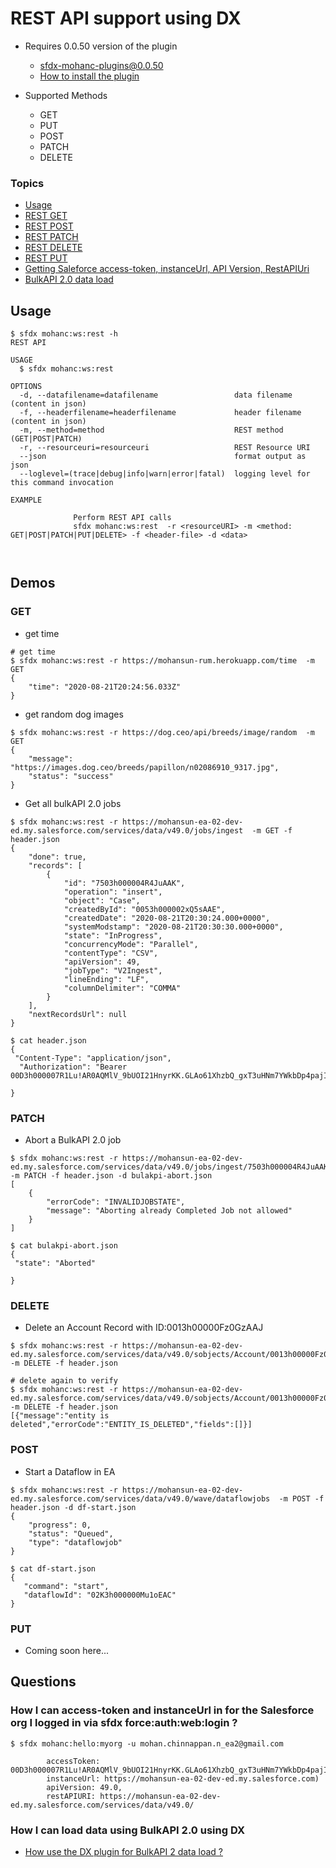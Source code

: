 # REST API support using DX

- Requires 0.0.50 version of the plugin
    - sfdx-mohanc-plugins@0.0.50
    - [How to install the plugin](https://mohan-chinnappan-n.github.io/dx/plugins.html#/1)

- Supported Methods
    - GET
    - PUT
    - POST
    - PATCH
    - DELETE 


### Topics
- [Usage](#usage)
- [REST GET](#get)
- [REST POST](#post)
- [REST PATCH](#patch)
- [REST DELETE](#delete)
- [REST PUT](#put)
- [Getting Saleforce access-token, instanceUrl, API Version, RestAPIUri](#myorg)
- [BulkAPI 2.0 data load](#bulkapi2) 

<a name="usage"></a>
## Usage
```
$ sfdx mohanc:ws:rest -h
REST API 

USAGE
  $ sfdx mohanc:ws:rest

OPTIONS
  -d, --datafilename=datafilename                 data filename (content in json)
  -f, --headerfilename=headerfilename             header filename (content in json)
  -m, --method=method                             REST method (GET|POST|PATCH)
  -r, --resourceuri=resourceuri                   REST Resource URI
  --json                                          format output as json
  --loglevel=(trace|debug|info|warn|error|fatal)  logging level for this command invocation

EXAMPLE

              Perform REST API calls
              sfdx mohanc:ws:rest  -r <resourceURI> -m <method: GET|POST|PATCH|PUT|DELETE> -f <header-file> -d <data>



```

## Demos
<a name="get"></a>
###  GET
- get time
```
# get time
$ sfdx mohanc:ws:rest -r https://mohansun-rum.herokuapp.com/time  -m GET 
{
    "time": "2020-08-21T20:24:56.033Z"
}
```
- get random dog images

```
$ sfdx mohanc:ws:rest -r https://dog.ceo/api/breeds/image/random  -m GET 
{
    "message": "https://images.dog.ceo/breeds/papillon/n02086910_9317.jpg",
    "status": "success"
}

```

- Get all bulkAPI 2.0 jobs
```
$ sfdx mohanc:ws:rest -r https://mohansun-ea-02-dev-ed.my.salesforce.com/services/data/v49.0/jobs/ingest  -m GET -f header.json 
{
    "done": true,
    "records": [
        {
            "id": "7503h000004R4JuAAK",
            "operation": "insert",
            "object": "Case",
            "createdById": "0053h000002xQ5sAAE",
            "createdDate": "2020-08-21T20:30:24.000+0000",
            "systemModstamp": "2020-08-21T20:30:30.000+0000",
            "state": "InProgress",
            "concurrencyMode": "Parallel",
            "contentType": "CSV",
            "apiVersion": 49,
            "jobType": "V2Ingest",
            "lineEnding": "LF",
            "columnDelimiter": "COMMA"
        }
    ],
    "nextRecordsUrl": null
}

$ cat header.json 
{
 "Content-Type": "application/json",
  "Authorization": "Bearer 00D3h000007R1Lu!AR0AQMlV_9bUOI21HnyrKK.GLAo61XhzbQ_gxT3uHNm7YWkbDp4pajIRXKMOyldZepiJjAKIuy.2wbCg_OLXxoFrrKvL2aG9"

}

```
<a name="patch"></a>
### PATCH

- Abort a BulkAPI 2.0 job

```
$ sfdx mohanc:ws:rest -r https://mohansun-ea-02-dev-ed.my.salesforce.com/services/data/v49.0/jobs/ingest/7503h000004R4JuAAK  -m PATCH -f header.json -d bulakpi-abort.json 
[
    {
        "errorCode": "INVALIDJOBSTATE",
        "message": "Aborting already Completed Job not allowed"
    }
]

$ cat bulakpi-abort.json 
{
 "state": "Aborted"

}

```

<a name="delete"></a>

### DELETE
- Delete an Account Record with ID:0013h00000Fz0GzAAJ
```
$ sfdx mohanc:ws:rest -r https://mohansun-ea-02-dev-ed.my.salesforce.com/services/data/v49.0/sobjects/Account/0013h00000Fz0GzAAJ  -m DELETE -f header.json

# delete again to verify
$ sfdx mohanc:ws:rest -r https://mohansun-ea-02-dev-ed.my.salesforce.com/services/data/v49.0/sobjects/Account/0013h00000Fz0GzAAJ  -m DELETE -f header.json
[{"message":"entity is deleted","errorCode":"ENTITY_IS_DELETED","fields":[]}]

```
<a name="post"></a>


### POST
- Start a Dataflow in EA
```
$ sfdx mohanc:ws:rest -r https://mohansun-ea-02-dev-ed.my.salesforce.com/services/data/v49.0/wave/dataflowjobs  -m POST -f header.json -d df-start.json
{
    "progress": 0,
    "status": "Queued",
    "type": "dataflowjob"
}

$ cat df-start.json 
{
   "command": "start",
   "dataflowId": "02K3h000000Mu1oEAC"
}

```
### PUT
- Coming soon here...


## Questions

<a name='myorg'></a>
### How I can access-token and instanceUrl in for the Salesforce org I logged in via sfdx force:auth:web:login ?
```
$ sfdx mohanc:hello:myorg -u mohan.chinnappan.n_ea2@gmail.com

        accessToken: 00D3h000007R1Lu!AR0AQMlV_9bUOI21HnyrKK.GLAo61XhzbQ_gxT3uHNm7YWkbDp4pajIRXKMOyldZepiJjAKIuy.2wbCg_OLXxoFrrKvL2aG9
        instanceUrl: https://mohansun-ea-02-dev-ed.my.salesforce.com)
        apiVersion: 49.0,
        restAPIURI: https://mohansun-ea-02-dev-ed.my.salesforce.com/services/data/v49.0/

```
<a name='bulkapi2'></a>

### How I can load data using BulkAPI 2.0 using DX
- [How use the DX plugin for BulkAPI 2 data load ?](https://github.com/mohan-chinnappan-n/bulkapi2-dx)

